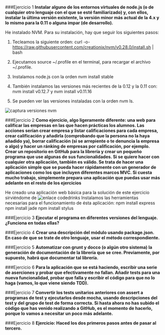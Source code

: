 ###Ejercicio 1
**Instalar alguno de los entornos virtuales de node.js (o de cualquier otro lenguaje con el que se esté familiarizado) y, con ellos, instalar la última versión existente, la versión minor más actual de la 4.x y lo mismo para la 0.11 o alguna impar (de desarrollo).**

He instalado NVM. Para su instalación, hay que seguir los siguientes pasos:

1. Tecleamos la siguiente orden:  curl -o- https://raw.githubusercontent.com/creationix/nvm/v0.28.0/install.sh | bash

2. Ejecutamos source ~/.profile en el terminal, para recargar el archivo ~/.profile.

3. Instalamos node.js con la orden nvm install stable

4. También instalamos las versiones más recientes de la 0.12 y la 0.11 con: nvm install v0.12.7 y nvm install v0.11.16

5. Se pueden ver las versiones instaladas con la orden nvm ls.

![captura versiones nvm](http://s2.subirimagenes.com/imagen/previo/thump_9483947ej1.png)




###Ejercicio 2
**Como ejercicio, algo ligeramente diferente: una web para calificar las empresas en las que hacen prácticas los alumnos. Las acciones serían crear empresa y listar calificaciones para cada empresa, crear calificación y añadirla (comprobando que la persona no la haya añadido ya), borrar calificación (si se arrepiente o te denuncia la empresa o algo) y hacer un ránking de empresas por calificación, por ejemplo. Crear un repositorio en GitHub para la librería y crear un pequeño programa que use algunas de sus funcionalidades. Si se quiere hacer con cualquier otra aplicación, también es válido. Se trata de hacer una aplicación simple que se pueda hacer rápidamente con un generador de aplicaciones como los que incluyen diferentes marcos MVC. Si cuesta mucho trabajo, simplemente prepara una aplicación que puedas usar más adelante en el resto de los ejercicios**

He creado una aplicación web básica para la solución de este ejercicio sirviéndome de ![enlace codedrinks](http://www.codedrinks.com/como-crear-una-pagina-web-con-node-js-express-jade-y-stylus/)
Instalamos las herramientas necesarias para el funcionamiento de ésta aplicación:
    npm install express
    npm install jade
    npm install stylus

    

###Ejercicio 3
**Ejecutar el programa en diferentes versiones del lenguaje. ¿Funciona en todas ellas?**



###Ejercicio 4
**Crear una descripción del módulo usando package.json. En caso de que se trate de otro lenguaje, usar el método correspondiente.**




###Ejercicio 5
**Automatizar con grunt y docco (o algún otro sistema) la generación de documentación de la librería que se cree. Previamente, por supuesto, habrá que documentar tal librería.**





###Ejercicio 6
**Para la aplicación que se está haciendo, escribir una serie de aserciones y probar que efectivamente no fallan. Añadir tests para una nueva funcionalidad, probar que falla y escribir el código para que no lo haga (vamos, lo que viene siendo TDD).**


###Ejercicio 7
**Convertir los tests unitarios anteriores con assert a programas de test y ejecutarlos desde mocha, usando descripciones del test y del grupo de test de forma correcta. Si hasta ahora no has subido el código que has venido realizando a GitHub, es el momento de hacerlo, porque lo vamos a necesitar un poco más adelante.**


###Ejercicio 8
**Ejercicio: Haced los dos primeros pasos antes de pasar al tercero.**















